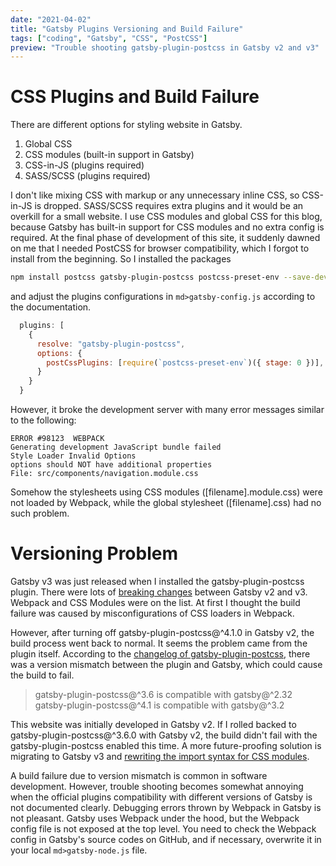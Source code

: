 ```yaml
---
date: "2021-04-02"
title: "Gatsby Plugins Versioning and Build Failure"
tags: ["coding", "Gatsby", "CSS", "PostCSS"]
preview: "Trouble shooting gatsby-plugin-postcss in Gatsby v2 and v3"
---
```


# CSS Plugins and Build Failure
There are different options for styling website in Gatsby.
1. Global CSS
2. CSS modules (built-in support in Gatsby)
3. CSS-in-JS (plugins required)
4. SASS/SCSS (plugins required)

I don't like mixing CSS with markup or any unnecessary inline CSS, so CSS-in-JS is dropped. SASS/SCSS requires extra plugins and it would be an overkill for a small website. I use CSS modules and global CSS for this blog, because Gatsby has built-in support for CSS modules and no extra config is required. At the final phase of development of this site, it suddenly dawned on me that I needed PostCSS for browser compatibility, which I forgot to install from the beginning. So I installed the packages


```sh
npm install postcss gatsby-plugin-postcss postcss-preset-env --save-dev
```

and adjust the plugins configurations in `md>gatsby-config.js` according to the documentation.

```js
  plugins: [
    {
      resolve: "gatsby-plugin-postcss",
      options: {
        postCssPlugins: [require(`postcss-preset-env`)({ stage: 0 })],
      }
    }
  }
```

However, it broke the development server with many error messages similar to the following:

```
ERROR #98123  WEBPACK
Generating development JavaScript bundle failed
Style Loader Invalid Options
options should NOT have additional properties
File: src/components/navigation.module.css
```

Somehow the stylesheets using CSS modules ([filename].module.css) were not loaded by Webpack, while the global stylesheet ([filename].css) had no such problem.

# Versioning Problem

Gatsby v3 was just released when I installed the gatsby-plugin-postcss plugin. There were lots of [breaking changes](https://www.gatsbyjs.com/docs/reference/release-notes/migrating-from-v2-to-v3/#handling-breaking-changes) between Gatsby v2 and v3. Webpack and CSS Modules were on the list. At first I thought the build failure was caused by misconfigurations of CSS loaders in Webpack.

However, after turning off gatsby-plugin-postcss@^4.1.0 in Gatsby v2, the build process went back to normal. It seems the problem came from the plugin itself. According to the [changelog of gatsby-plugin-postcss](https://github.com/gatsbyjs/gatsby/blob/master/packages/gatsby-plugin-postcss/CHANGELOG.md), there was a version mismatch between the plugin and Gatsby, which could cause the build to fail.

>gatsby-plugin-postcss@^3.6 is compatible with gatsby@^2.32  
>gatsby-plugin-postcss@^4.1 is compatible with gatsby@^3.2

This website was initially developed in Gatsby v2. If I rolled backed to gatsby-plugin-postcss@^3.6.0 with Gatsby v2, the build didn't fail with the gatsby-plugin-postcss enabled this time. A more future-proofing solution is migrating to Gatsby v3 and [rewriting the import syntax for CSS modules](https://www.gatsbyjs.com/docs/reference/release-notes/migrating-from-v2-to-v3/#css-modules-are-imported-as-es-modules).

A build failure due to version mismatch is common in software development. However, trouble shooting becomes somewhat annoying when the official plugins compatibility with different versions of Gatsby is not documented clearly. Debugging errors thrown by Webpack in Gatsby is not pleasant. Gatsby uses Webpack under the hood, but the Webpack config file is not exposed at the top level. You need to check the Webpack config in Gatsby's source codes on GitHub, and if necessary, overwrite it in your local `md>gatsby-node.js` file.

